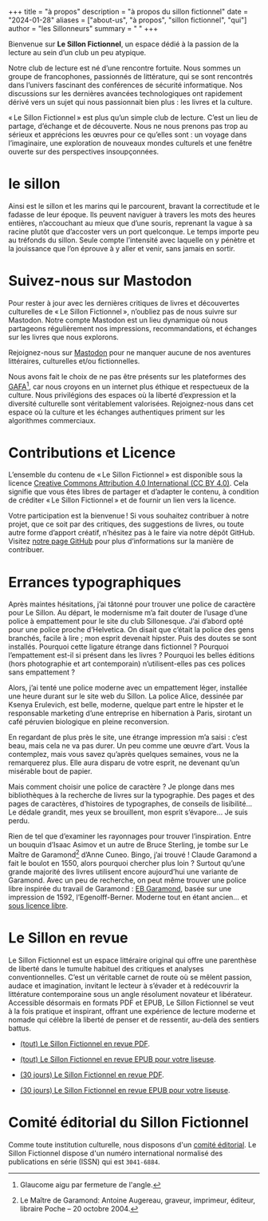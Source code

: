 +++
title = "à propos"
description = "à propos du sillon fictionnel"
date = "2024-01-28"
aliases = ["about-us", "à propos", "sillon fictionnel", "qui"]
author = "les Sillonneurs"
summary = " "
+++

Bienvenue sur **Le Sillon Fictionnel**, un espace dédié à la passion de la lecture au sein d’un club un peu atypique.

Notre club de lecture est né d’une rencontre fortuite. Nous sommes un groupe de francophones, passionnés de littérature, qui se sont rencontrés dans l’univers fascinant des conférences de sécurité informatique. Nos discussions sur les dernières avancées technologiques ont rapidement dérivé vers un sujet qui nous passionnait bien plus : les livres et la culture.

« Le Sillon Fictionnel » est plus qu’un simple club de lecture. C’est un lieu de partage, d’échange et de découverte. Nous ne nous prenons pas trop au sérieux et apprécions les œuvres pour ce qu’elles sont : un voyage dans l’imaginaire, une exploration de nouveaux mondes culturels et une fenêtre ouverte sur des perspectives insoupçonnées.

# le sillon 

Ainsi est le sillon et les marins qui le parcourent, bravant la correctitude et le fadasse de leur époque. Ils peuvent naviguer à travers les mots des heures entières, n’accouchant au mieux que d’une souris, reprenant la vague à sa racine plutôt que d’accoster vers un port quelconque. Le temps importe peu au tréfonds du sillon. Seule compte l’intensité avec laquelle on y pénètre et la jouissance que l’on éprouve à y aller et venir, sans jamais en sortir.

# Suivez-nous sur Mastodon

Pour rester à jour avec les dernières critiques de livres et découvertes culturelles de « Le Sillon Fictionnel », n’oubliez pas de nous suivre sur Mastodon. Notre compte Mastodon est un lieu dynamique où nous partageons régulièrement nos impressions, recommandations, et échanges sur les livres que nous explorons.

Rejoignez-nous sur [Mastodon](https://paperbay.org/@sillon_fictionnel) pour ne manquer aucune de nos aventures littéraires, culturelles et/ou fictionnelles.

Nous avons fait le choix de ne pas être présents sur les plateformes des [GAFA](https://fr.wikipedia.org/wiki/Gafa)[^1], car nous croyons en un internet plus éthique et respectueux de la culture. Nous privilégions des espaces où la liberté d’expression et la diversité culturelle sont véritablement valorisées. Rejoignez-nous dans cet espace où la culture et les échanges authentiques priment sur les algorithmes commerciaux.

# Contributions et Licence

L’ensemble du contenu de « Le Sillon Fictionnel » est disponible sous la licence [Creative Commons Attribution 4.0 International (CC BY 4.0)](https://creativecommons.org/licenses/by/4.0/). Cela signifie que vous êtes libres de partager et d’adapter le contenu, à condition de créditer « Le Sillon Fictionnel » et de fournir un lien vers la licence.

Votre participation est la bienvenue ! Si vous souhaitez contribuer à notre projet, que ce soit par des critiques, des suggestions de livres, ou toute autre forme d’apport créatif, n’hésitez pas à le faire via notre dépôt GitHub. Visitez [notre page GitHub](https://github.com/adulau/sillon-fictionnel) pour plus d’informations sur la manière de contribuer.

# Errances typographiques 

Après maintes hésitations, j’ai tâtonné pour trouver une police de caractère pour Le Sillon. Au départ, le modernisme m’a fait douter de l’usage d’une police à empattement pour le site du club Sillonesque. J’ai d’abord opté pour une police proche d’Helvetica. On disait que c’était la police des gens branchés, facile à lire ; mon esprit devenait hipster. Puis des doutes se sont installés. Pourquoi cette ligature étrange dans fictionnel ? Pourquoi l’empattement est-il si présent dans les livres ? Pourquoi les belles éditions (hors photographie et art contemporain) n’utilisent-elles pas ces polices sans empattement ?

Alors, j’ai tenté une police moderne avec un empattement léger, installée une heure durant sur le site web du Sillon. La police Alice, dessinée par Ksenya Erulevich, est belle, moderne, quelque part entre le hipster et le responsable marketing d’une entreprise en hibernation à Paris, sirotant un café péruvien biologique en pleine reconversion.

En regardant de plus près le site, une étrange impression m’a saisi : c’est beau, mais cela ne va pas durer. Un peu comme une œuvre d’art. Vous la contemplez, mais vous savez qu’après quelques semaines, vous ne la remarquerez plus. Elle aura disparu de votre esprit, ne devenant qu’un misérable bout de papier.

Mais comment choisir une police de caractère ? Je plonge dans mes bibliothèques à la recherche de livres sur la typographie. Des pages et des pages de caractères, d’histoires de typographes, de conseils de lisibilité... Le dédale grandit, mes yeux se brouillent, mon esprit s’évapore… Je suis perdu.

Rien de tel que d’examiner les rayonnages pour trouver l’inspiration. Entre un bouquin d’Isaac Asimov et un autre de Bruce Sterling, je tombe sur Le Maître de Garamond[^2] d’Anne Cuneo. Bingo, j’ai trouvé ! Claude Garamond a fait le boulot en 1550, alors pourquoi chercher plus loin ? Surtout qu’une grande majorité des livres utilisent encore aujourd’hui une variante de Garamond. Avec un peu de recherche, on peut même trouver une police libre inspirée du travail de Garamond : [EB Garamond](https://fr.wikipedia.org/wiki/EB_Garamond), basée sur une impression de 1592, l’Egenolff-Berner. Moderne tout en étant ancien… et [sous licence libre](https://github.com/georgd/EB-Garamond).

# Le Sillon en revue

Le Sillon Fictionnel est un espace littéraire original qui offre une parenthèse de liberté dans le tumulte habituel des critiques et analyses conventionnelles. C’est un véritable carnet de route où se mêlent passion, audace et imagination, invitant le lecteur à s’évader et à redécouvrir la littérature contemporaine sous un angle résolument novateur et libérateur. Accessible désormais en formats PDF et EPUB, Le Sillon Fictionnel se veut à la fois pratique et inspirant, offrant une expérience de lecture moderne et nomade qui célèbre la liberté de penser et de ressentir, au-delà des sentiers battus.

- [(tout) Le Sillon Fictionnel en revue PDF](https://sillon-fictionnel.club/le-sillon-revue.pdf).
- [(tout) Le Sillon Fictionnel en revue EPUB pour votre liseuse](https://sillon-fictionnel.club/le-sillon-revue.epub).

- [(30 jours) Le Sillon Fictionnel en revue PDF](https://sillon-fictionnel.club/le-sillon-revue-30.pdf).
- [(30 jours) Le Sillon Fictionnel en revue EPUB pour votre liseuse](https://sillon-fictionnel.club/le-sillon-revue-30.epub).

# Comité éditorial du Sillon Fictionnel

Comme toute institution culturelle, nous disposons d'un [comité éditorial](/comite/). Le Sillon Fictionnel dispose d'un numéro international normalisé des publications en série (ISSN) qui est `3041-6884`.

[^1]: Glaucome aigu par fermeture de l'angle.
[^2]: Le Maître de Garamond: Antoine Augereau, graveur, imprimeur, éditeur, libraire Poche – 20 octobre 2004.
